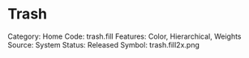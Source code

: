# Trash

Category: Home
Code: trash.fill
Features: Color, Hierarchical, Weights
Source: System
Status: Released
Symbol: trash.fill2x.png